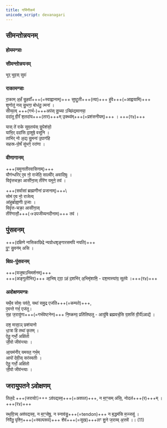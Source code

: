 ```yaml
---
title: गर्भिणीकर्म
unicode_script: devanagari
---
```


## सीमन्तोन्नयनम्
### होममन्त्राः
<div class="js_include" url="../../../../AdityaH/Rk/dhAtA_dadAtu/"  newLevelForH1="2" includeTitle="true"> </div>  

<div class="js_include" url="../../../../agniH/Rk/yas_tvA_hRdA/"  newLevelForH1="2" includeTitle="true"> </div>  

<div class="js_include" url="../../../../indraH/Rk/tve_suputra/"  newLevelForH1="2" includeTitle="true"> </div>  

### सीमन्तोन्नयनम्
भूर् भुव॒स् सुवः॑ 

### राकामन्त्राः
रा॒काम् अ॒हँ सु॒हवाँ॑+++(=स्वाह्वानाम्)+++ सुष्टु॒ती+++(त्या)+++ हु॑वे+++(=आह्वयामि)+++  
शृ॒णोतु॑ नस् सु॒भगा॒ बोध॑तु॒ त्मना॑ ।  
सीव्य॒त्व् +++(गर्भ-)+++अप॑स् सू॒च्या ऽच्छि॑द्यमानया॒  
ददा॑तु वी॒रँ श॒तदा॑य+++(तार)+++म् उ॒क्थ्य॑म्+++(=प्रशंसनीयम्)+++ । +++(र४)+++

यास् ते॑ राके सुम॒तय॑स् सु॒पेश॑सो॒  
याभि॒र् ददा॑सि दा॒शुषे॒ वसू॑नि ।  
ताभि॑र् नो अ॒द्य सु॒मना॑ उ॒पाग॑हि  
सहस्र-पो॒षँ सु॑भगे॒ ररा॑णा । 

### वीणागानम्
+++(यमुनातीरवासिनाम्)+++  
यौग॑न्धरिर् ए॒व नो॒ राजेति॒ साल्वी॑र् अवादिषुः ।  
विवृ॑त्तचक्रा॒ आसी॑ना॒स् तीरे॑ण यमुने॒ तव॑ ।  

+++(सर्वासां ब्राह्मणीनां प्रजानाम्)+++\  
सोम॑ ए॒व नो॒ राजेत्य्  
आ॑हुर्ब्राह्म॒णीः प्र॒जाः ।  
विवृ॑त्त-चक्रा॒ आसी॑ना॒स्  
तीरे॑णासौ॒+++(→उपजीव्यनदीनाम)+++ तव॑ ।  

## पुंसवनम्
+++(दक्षिणे नासिकाछिद्रे न्यग्रोधशृङ्गारसमपि नयति)+++  
पु॒ꣳ॒ सु॒वन॑म् असि ।  

### क्षिप्र-पुंसवनम्
+++(यजुषाऽभिमर्शनम्)+++  
+++(अङ्गुलीभिर्)+++ आ॒भिष् ट्वा॒ ऽहं द॒शभि॑र् अ॒भिमृ॑शामि॒ - दश॒मास्या॑य॒ सूत॑वे ।+++(र४)+++  

### अवोक्षणमन्त्रः
यथै॒व सोमः॒ पव॑ते॒, यथा॑ समु॒द्र एज॑ति+++(=कम्पते)+++,  
ए॒वन्ते गर्भ॒ एज॑तु।  
स॒ह ज॒रायु॑णा+++(=गर्भवेष्टनेन)+++ नि॒ष्क्रम्य॒ प्रति॑तिष्ठतु - आयु॑षि ब्रह्मवर्च॒सि य॒शसि॑ वी॒र्ये॑ऽन्नाद्ये॑ ।  

दश॒ मासा॒ञ् छश॑यानो  
धा॒त्रा हि तथा॑ कृ॒तम् ।  
ऐतु॒ गर्भो॒ अक्षि॑तो  
जी॒वो जीव॑न्त्याः ।  

आ॒यम॑नीर् यमयत॒ गर्भ॒म्  
आपो॑ देवी॒स् सर॑स्वतीः ।  
ऐतु॒ गर्भो॒ अक्षि॑तो  
जी॒वो जीव॑न्त्याः ।  

## जरायुपतने ऽवोक्षणम्
तिल॒दे +++(जरायो!)+++ ऽव॑पद्यस्व॒+++(=अवपत)+++, न मा॒ꣳ॒सम् अ॑सि॒, नोदल॑+++(र)+++म् ।+++(र४)+++  

स्थ॒वि॒त्र्य् अव॑पद्यस्व॒, न मा॒ꣳ॒सेषु॒, न स्नाव॑सु॒+++(=tendon)+++ न ब॒द्धम॑सि म॒ज्जसु॑ ।  
निरै॑तु॒ पृश्नि॒+++(=स्वल्परूपं)+++ शेव॑+++(=सुख)+++लꣳ शु॒ने ज॒राय्व् अ॒त्तवे॑ ।। (11)

